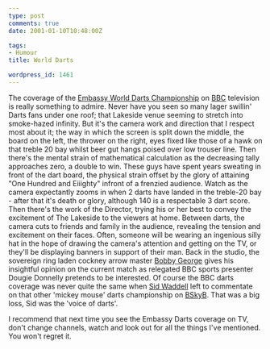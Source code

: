 ```yaml
---
type: post
comments: true
date: 2001-01-10T10:48:00Z

tags:
- Humour
title: World Darts

wordpress_id: 1461
---
```


The coverage of the [Embassy World Darts Championship](http://www.embassydarts.com/) on [BBC](http://www.bbc.co.uk) television is really something to admire. Never have you seen so many lager swillin' Darts fans under one roof; that Lakeside venue seeming to stretch into smoke-hazed infinity. But it's the camera work and direction that I respect most about it; the way in which the screen is split down the middle, the board on the left, the thrower on the right, eyes fixed like those of a hawk on that treble 20 bay whilst beer gut hangs poised over low trouser line. Then there's the mental strain of mathematical calculation as the decreasing tally approaches zero, a double to win. These guys have spent years sweating in front of the dart board, the physical strain offset by the glory of attaining "One Hundred and Eiiighty" infront of a frenzied audience. Watch as the camera expectantly zooms in when 2 darts have landed in the treble-20 bay - after that it's death or glory, although 140 is a respectable 3 dart score. Then there's the work of the Director, trying his or her best to convey the excitement of The Lakeside to the viewers at home. Between darts, the camera cuts to friends and family in the audience, revealing the tension and excitement on their faces. Often, someone will be wearing an ingenious silly hat in the hope of drawing the camera's attention and getting on the TV, or they'll be displaying banners in support of their man. Back in the studio, the sovereign ring laden cockney arrow master [Bobby George](http://www.georgehall.fsnet.co.uk/) gives his insightful opinion on the current match as relegated BBC sports presenter Dougie Donnelly pretends to be interested. Of course the BBC darts coverage was never quite the same when [Sid Waddell](http://ssl.planetdarts.co.uk/pdcstore/product.asp?dept_id=6&pf_id=6108) left to commentate on that other 'mickey mouse' darts championship on [BSkyB](http://www.sky.com). That was a big loss, Sid was the 'voice of darts'.   

I recommend that next time you see the Embassy Darts coverage on TV, don't change channels, watch and look out for all the things I've mentioned. You won't regret it. 
